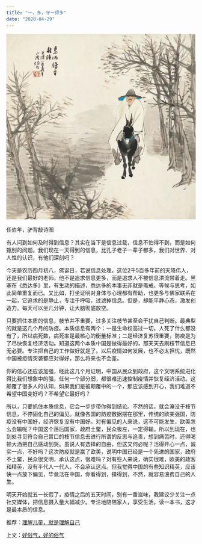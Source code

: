 ```yaml
---
title: "一，多，守一得多"
date: "2020-04-29"
---
```


  

![连岳文章](images/连岳文章picture.jpg)

任伯年，驴背敲诗图  

  

有人问到如何及时得到信息？其实在当下是信息过载，信息不怕得不到，而是如何甄别的问题。我们现在一天得到的信息，比孔子老子一辈子都多，我们对世界、对人性的认识，有他们深刻吗？  

  

今天是农历四月初八，佛诞日，若说信息处理，这位2千5百多年前的天降伟人，还是我们最好的老师。他不是追求信息更多，而是追求人不被信息洪流带着走。黑塞在《悉达多》里，有生动的描述，悉达多的本事无非就是斋戒、等候与思考，如此简单重复而已。又比如，打坐证明对身体与心理都有帮助，也更多与佛家联系在一起，它追求的是静止，专注于呼吸，过滤掉信息。但是，却能平静心态，激发创造力。每天可以坐几分钟，让大脑彻底放空。

  

只要抓住本质的信息，枝节并不重要，过多关注枝节甚至会干扰自己判断。最典型的就是这几个月的防疫。本质信息有两个：一是生命权高过一切，人死了什么都没有了，所以病死数，病死率是最核心的衡量标准；二是经济复苏很重要，防疫是为了尽快恢复经济活动。知道这两个本质中国是做得最好的，那天天去刷枝节信息已无必要。专注把自己的工作做好就是了。以后疫情如何发展，也不必太担忧，既然中国被疫情突袭都应对得好，那么将来也不会差。

  

你的信心还应该加强，经此这几个月证明，中国从民众到政府，这个文明系统进化得比我们想象中的强，任何一个部分弱，都很难迅速控制疫情并恢复经济活动。这颠覆了很多人的认知，如果我们是被颠覆中的一个，那应该感到开心，我们难道不希望中国变好吗？不希望它最好吗？

  

所以，只要抓住本质信息，它会一步步带你得到结论。不然的话，就会淹没于枝节信息，不停固化自己的偏见。就像各国的防疫数据摆在那里，传统的欧美强国，防疫没有中国好，经济恢复没有中国好。对有偏见的人来说，这不可能发生，欧美怎么会输呢？中国这个落后国家，政府土鳖，民众极左，一定得输。所以到现在，也到处寻觅符合自己胃口的枝节信息去进行所谓的反思与追责，想到痛苦时，还得喝顿大酒把自己感动到哭。虽说人有选择的自由，但这又何必呢？活得开心一点，诚实一点，不好吗？这次防疫就是赢了欧美，说明中国已经是一个先进的国家，政府不土鳖，民众很文明，承认这点，很难吗？对有些人来说，确实很难，欧美的政客和精英，没有半代人一代人，不会承认这点。但我觉得中国的有些知识精英，应该快一点放下偏见，毕竟活在中国，你看得到，摸得到，不然，就容易浪费自己的人生。

  

明天开始就五一长假了，疫情之后的五天时间，别有一番滋味，我建议少关注一点社交媒体，把信息摄入量大幅减少。专注地陪陪家人，享受生活，读一本书，这才是最本质的信息。

  

推荐：[理解儿童，就是理解自己](http://mp.weixin.qq.com/s?__biz=MjM5NDU0Mjk2MQ==&mid=2651637685&idx=1&sn=1bf899226075e34f3e73109eeb3d8fd8&chksm=bd7e43ab8a09cabdcfc4331bd8af31fb962b14a8e7c9ee6bfca349a439f3f39f33b85c88ed82&scene=21#wechat_redirect)  

上文：[好俗气，好的俗气](http://mp.weixin.qq.com/s?__biz=MjM5NDU0Mjk2MQ==&mid=2651638653&idx=1&sn=db0f8ab2c93a4d5f84ff3048d88f6f3a&chksm=bd7e4f638a09c6750695b17f5945c8e456fa6f75b362d95a869081b7dba035f1c29fe069f74a&scene=21#wechat_redirect)
